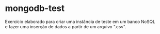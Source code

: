 # mongodb-test

Exercício elaborado para criar uma instância de teste em um banco NoSQL e fazer uma inserção de dados a partir de um arquivo ".csv".
